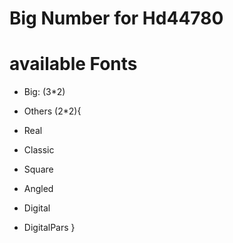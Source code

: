 # Big Number for Hd44780

# available Fonts
- Big: (3*2)

- Others (2*2){
- Real
- Classic 
- Square
- Angled 
- Digital
- DigitalPars
  }
